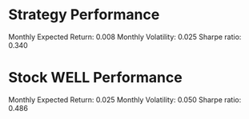 # Strategy Performance
Monthly Expected Return: 0.008
Monthly Volatility: 0.025
Sharpe ratio: 0.340
# Stock WELL Performance
Monthly Expected Return: 0.025
Monthly Volatility: 0.050
Sharpe ratio: 0.486
